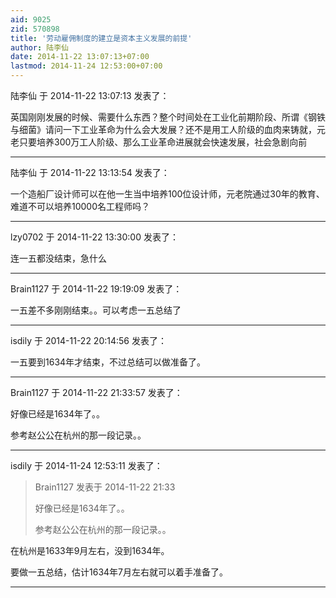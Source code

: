```yaml
---
aid: 9025
zid: 570898
title: '劳动雇佣制度的建立是资本主义发展的前提'
author: 陆李仙
date: 2014-11-22 13:07:13+07:00
lastmod: 2014-11-24 12:53:00+07:00
---
```


陆李仙 于 2014-11-22 13:07:13 发表了：

英国刚刚发展的时候、需要什么东西？整个时间处在工业化前期阶段、所谓《钢铁与细菌》请问一下工业革命为什么会大发展？还不是用工人阶级的血肉来铸就，元老只要培养300万工人阶级、那么工业革命进展就会快速发展，社会急剧向前

---------

陆李仙 于 2014-11-22 13:13:54 发表了：

一个造船厂设计师可以在他一生当中培养100位设计师，元老院通过30年的教育、难道不可以培养10000名工程师吗？

---------

lzy0702 于 2014-11-22 13:30:00 发表了：

连一五都没结束，急什么

---------

Brain1127 于 2014-11-22 19:19:09 发表了：

一五差不多刚刚结束。。可以考虑一五总结了

---------

isdily 于 2014-11-22 20:14:56 发表了：

一五要到1634年才结束，不过总结可以做准备了。

---------

Brain1127 于 2014-11-22 21:33:57 发表了：

好像已经是1634年了。。

参考赵公公在杭州的那一段记录。。

---------

isdily 于 2014-11-24 12:53:11 发表了：

> Brain1127 发表于 2014-11-22 21:33
> 
> 好像已经是1634年了。。
> 
> 参考赵公公在杭州的那一段记录。。



在杭州是1633年9月左右，没到1634年。

要做一五总结，估计1634年7月左右就可以着手准备了。

---------


